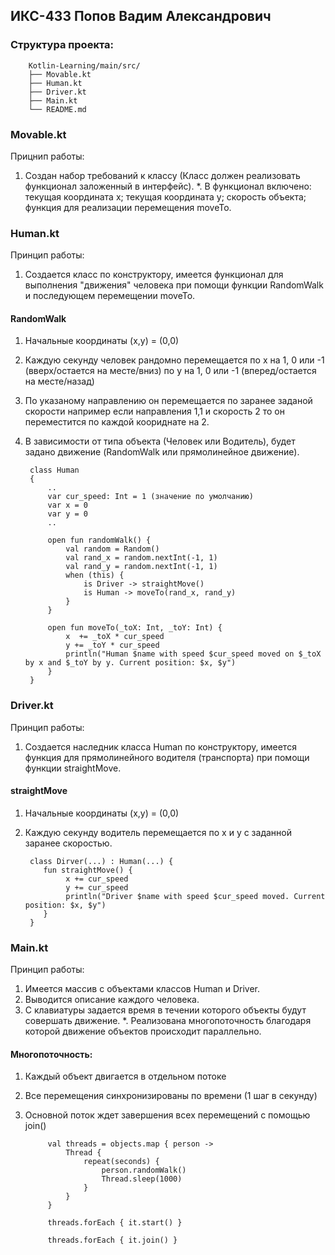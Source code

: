 ## ИКС-433 Попов Вадим Александрович

### Структура проекта:

        Kotlin-Learning/main/src/
        ├── Movable.kt
        ├── Human.kt
        ├── Driver.kt
        ├── Main.kt
        └── README.md

### Movable.kt
Прицнип работы:
1. Создан набор требований к классу (Класс должен реализовать функционал заложенный в интерфейс).
*. В функционал включено: текущая координата x; текущая координата y; скорость объекта; функция для реализации перемещения moveTo.

### Human.kt
Принцип работы:
1. Создается класс по конструктору, имеется функционал для выполнения "движения" человека при помощи функции RandomWalk и последующем перемещении moveTo.

#### RandomWalk
1. Начальные координаты (x,y) = (0,0)
2. Каждую секунду человек рандомно перемещается по x на 1, 0 или -1 (вверх/остается на месте/вниз) по y на 1, 0 или -1 (вперед/остается на месте/назад)
3. По указаному направлению он перемещается по заранее заданой скорости например если направления 1,1 и скорость 2 то он переместится по каждой коориднате на 2.
4. В зависимости от типа объекта (Человек или Водитель), будет задано движение (RandomWalk или прямолинейное движение).

        class Human
        {
            ..
            var cur_speed: Int = 1 (значение по умолчанию)
            var x = 0
            var y = 0
            ..

            open fun randomWalk() {
                val random = Random()
                val rand_x = random.nextInt(-1, 1)
                val rand_y = random.nextInt(-1, 1)
                when (this) {
                    is Driver -> straightMove()
                    is Human -> moveTo(rand_x, rand_y)
                }
            }
            
            open fun moveTo(_toX: Int, _toY: Int) {
                x  += _toX * cur_speed
                y += _toY * cur_speed
                println("Human $name with speed $cur_speed moved on $_toX by x and $_toY by y. Current position: $x, $y")
            }
        }

### Driver.kt
Принцип работы:
1. Создается наследник класса Human по конструктору, имеется функция для прямолинейного водителя (транспорта) при помощи функции straightMove.

#### straightMove
1. Начальные координаты (x,y) = (0,0)
2. Каждую секунду водитель перемещается по x и y с заданной заранее скоростью.
        
        сlass Dirver(...) : Human(...) {
           fun straightMove() {
                x += cur_speed
                y += cur_speed
                println("Driver $name with speed $cur_speed moved. Current position: $x, $y")
           }
        }

### Main.kt
Принцип работы:
1. Имеется массив с объектами классов Human и Driver.
2. Выводится описание каждого человека.
3. С клавиатуры задается время в течении которого объекты будут совершать движение.
*. Реализована многопоточность благодаря которой движение объектов происходит параллельно.
   
#### Многопоточность:

1. Каждый объект двигается в отдельном потоке
2. Все перемещения синхронизированы по времени (1 шаг в секунду)
3. Основной поток ждет завершения всех перемещений с помощью join()

            val threads = objects.map { person ->
                Thread {
                    repeat(seconds) {
                        person.randomWalk()
                        Thread.sleep(1000)
                    }
                }
            }
        
            threads.forEach { it.start() }
        
            threads.forEach { it.join() }
